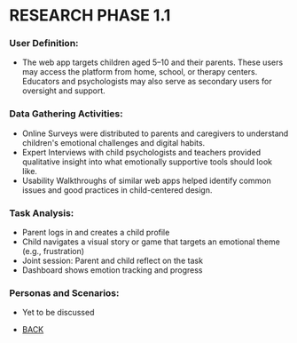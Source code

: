 # RESEARCH PHASE 1.1

### User Definition:
- The web app targets children aged 5–10 and their parents. These users may access the platform from home, school, or therapy centers. Educators and psychologists may also serve as secondary users for oversight and support.
### Data Gathering Activities:
- Online Surveys were distributed to parents and caregivers to understand children's emotional challenges and digital
habits.
- Expert Interviews with child psychologists and teachers provided qualitative insight into what emotionally
supportive tools should look like.
- Usability Walkthroughs of similar web apps helped identify common issues and good practices in child-centered design.
### Task Analysis:
- Parent logs in and creates a child profile
- Child navigates a visual story or game that targets an emotional theme (e.g., frustration)
- Joint session: Parent and child reflect on the task
- Dashboard shows emotion tracking and progress
### Personas and Scenarios:
- Yet to be discussed

- [BACK](../README.md)

